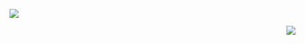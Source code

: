 [![](φ.gif)](https://x.com/burensou)

<a href="https://www.youtube.com/watch?v=xGBqz1jNWOU" target="_blank">
  <img src="œ.gif"  style="cursor: pointer;" align="right"/>
</a>
